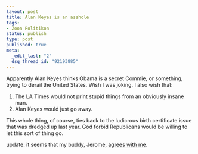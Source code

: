 ```yaml
--- 
layout: post
title: Alan Keyes is an asshole
tags: 
- Zoon Politikon
status: publish
type: post
published: true
meta: 
  _edit_last: "2"
  dsq_thread_id: "92193885"
---
```

Apparently Alan Keyes thinks Obama is a secret Commie, or something, trying to derail the United States. Wish I was joking. I also wish that:
<ol>
	<li>The LA Times would not print stupid things from an obviously insane man.</li>
	<li>Alan Keyes would just go away.</li>
</ol>

This whole thing, of course, ties back to the ludicrous birth certificate issue that was dredged up last year. God forbid Republicans would be willing to let this sort of thing go.

update: it seems that my buddy, Jerome, <a href="http://woodyblog.tumblr.com/post/80232191/white-ppl-alan-keys-is-crazy-stop-listening-to">agrees with me</a>.
